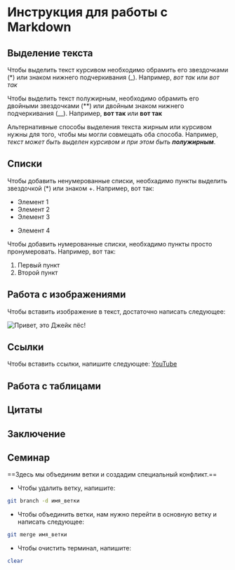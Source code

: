 # Инструкция для работы с Markdown

## Выделение текста

Чтобы выделить текст курсивом необходимо обрамить его звездочками (*) или знаком нижнего подчеркивания (_). Например, *вот так* или _вот так_

Чтобы выделить текст полужирным, необходимо обрамить его двойными звездочками (**) или двойным знаком нижнего подчеркивания (__). Например, **вот так** или __вот так__ 

Альтернативные способы выделения текста жирным или курсивом нужны для того, чтобы мы могли совмещать оба способа. Например, _текст может быть выделен курсивом и при этом быть **полужирным**_.

## Списки

Чтобы добавить ненумерованные списки, необхадимо пункты выделить звездочкой (*) или знаком +. Например, вот так:
* Элемент 1
* Элемент 2
* Элемент 3
+ Элемент 4

Чтобы добавить нумерованные списки, необхадимо пункты просто пронумеровать. Например, вот так:
1. Первый пункт
2. Второй пункт

## Работа с изображениями

Чтобы вставить изображение в текст, достаточно написать следующее: 

![Привет, это Джейк пёс!](JakeDog.png)


## Ссылки

Чтобы вставить ссылки, напишите следующее:
[YouTube](https://www.youtube.com/ "Go to YouTube")

## Работа с таблицами 

## Цитаты

## Заключение 

## Семинар

==Здесь мы объединим ветки и создадим специальный конфликт.==

* Чтобы удалить ветку, напишите:

```sh
git branch -d имя_ветки
```
* Чтобы объединить ветки, нам нужно перейти в основную ветку и написать следующее:

```sh
git merge имя_ветки
```

* Чтобы очистить терминал, напишите:

```sh
clear
```